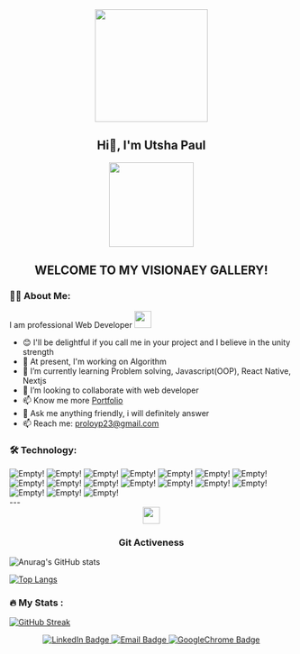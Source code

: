 
<div id="header" align="center">
  <img src="https://media.giphy.com/media/jdPMeyv9rn0hZHh8n9/giphy.gif" width="200" height="200"/>
  <h2>Hi👋, I'm Utsha Paul</h2> 
</div>
<div align="center">
  <img src="https://komarev.com/ghpvc/?username=proloypaul&style=flat-square&color=blue" width="150"/>
</div>

<div align="center">
  <h2>WELCOME TO MY VISIONAEY GALLERY!</h3>
</div>

### :man_technologist: About Me:

I am professional Web Developer <img src="https://media.giphy.com/media/WUlplcMpOCEmTGBtBW/giphy.gif" width="30"> 

- 😊 I'll be delightful if you call me in your project and I believe in the unity strength
- 🔭 At present, I'm working on Algorithm
- 🌱 I’m currently learning Problem solving, Javascript(OOP), React Native, Nextjs
- 👯 I’m looking to collaborate with web developer
- 📫 Know me more <a href="https://utshapaul-23.vercel.app/">Portfolio</a> 
- 💬 Ask me anything friendly, i will definitely answer
- 📫 Reach me: <a>proloyp23@gmail.com</a>


### :hammer_and_wrench: Technology:

<div>

  <img src="https://img.shields.io/badge/Javascript-brightgreen?style=for-the-badge&logo=Javascript&logoColor=white" alt="Empty!"/>
  <img src="https://img.shields.io/badge/React-brightgreen?style=for-the-badge&logo=React&logoColor=white" alt="Empty!" />
   <img src="https://img.shields.io/badge/CSS-brightgreen?style=for-the-badge&logo=Css&logoColor=white" alt="Empty!"/>
  <img src="https://img.shields.io/badge/HTML-brightgreen?style=for-the-badge&logo=Html&logoColor=white" alt="Empty!"/>
  <img src="https://img.shields.io/badge/React-Tailwind-brightgreen?style=for-the-badge&logo=Tailwinds&logoColor=white" alt="Empty!" />
  <img src="https://img.shields.io/badge/React-MaterialUi-brightgreen?style=for-the-badge&logo=MaterialUi&logoColor=white" alt="Empty!" />
  <img src="https://img.shields.io/badge/Bootstrap-brightgreen?style=for-the-badge&logo=Bootstrap&logoColor=white" alt="Empty!"/>
  <img src="https://img.shields.io/badge/ReactNative-brightgreen?style=for-the-badge&logo=ReactNative&logoColor=white" alt="Empty!"/>
  <img src="https://img.shields.io/badge/Node-Express-brightgreen?style=for-the-badge&logo=Express&logoColor=white" alt="Empty!"/>
  <img src="https://img.shields.io/badge/Mongodb-brightgreen?style=for-the-badge&logo=Mongodb&logoColor=white" alt="Empty!"/>
  <img src="https://img.shields.io/badge/Firebase-brightgreen?style=for-the-badge&logo=Firebase&logoColor=white" alt="Empty!"/>
  <img src="https://img.shields.io/badge/Heroku-brightgreen?style=for-the-badge&logo=Heroku&logoColor=white" alt="Empty!"/>
  <img src="https://img.shields.io/badge/Git-brightgreen?style=for-the-badge&logo=Git&logoColor=white" alt="Empty!"/>
  <img src="https://img.shields.io/badge/Github-brightgreen?style=for-the-badge&logo=Github&logoColor=white" alt="Empty!"/>
  <img src="https://img.shields.io/badge/Vercel-brightgreen?style=for-the-badge&logo=Vercel&logoColor=white" alt="Empty!"/>
  <img src="https://img.shields.io/badge/Netlify-brightgreen?style=for-the-badge&logo=Netlify&logoColor=white" alt="Empty!"/>
  <img src="https://img.shields.io/badge/VsCode-brightgreen?style=for-the-badge&logo=VsCode&logoColor=white" alt="Empty!"/>
  
</div>
---

<div align="center">
  <img src="https://media.giphy.com/media/RJCHOp6EBRLHO/giphy.gif" width="30">
  <h3>Git Activeness</h3>
</div>

![Anurag's GitHub stats](https://github-readme-stats.vercel.app/api?username=proloypaul&show_icons=true&theme=cobalt)

[![Top Langs](https://github-readme-stats.vercel.app/api/top-langs/?username=proloypaul&theme=cobalt&layout=compact)](https://github.com/anuraghazra/github-readme-stats)

### :fire: My Stats :
[![GitHub Streak](https://streak-stats.demolab.com/?user=proloypaul&theme=cobalt)](https://git.io/streak-stats)

<div id="badges" align="center">
  <a href="https://www.linkedin.com/in/utsha-kumar-paul/" target="_blank">
    <img src="https://img.shields.io/badge/LinkedIn-blue?style=for-the-badge&logo=linkedin&logoColor=white" alt="LinkedIn Badge"/>
  </a>
  <a href="proloyp23@gmail.com" target="_blank">
    <img src="https://img.shields.io/badge/proloyp23@gmail.com-red?style=for-the-badge&logo=Email&logoColor=white" alt="Email Badge"/>
  </a>
  <a href="https://utshapaul-23.vercel.app/" target="_blank">
    <img src="https://img.shields.io/badge/Portfolio-blue?style=for-the-badge&logo=GoogleChrome&logoColor=white" alt="GoogleChrome Badge"/>
  </a>
</div>
